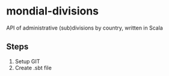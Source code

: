 # mondial-divisions #
API of administrative (sub)divisions by country, written in Scala

## Steps ##
1.  Setup GIT
2.  Create .sbt file